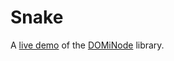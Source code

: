 # Snake

A [live demo](https://amandachen13.github.io/Snake/) of the [DOMiNode](https://github.com/amandachen13/DOMiNode) library.
